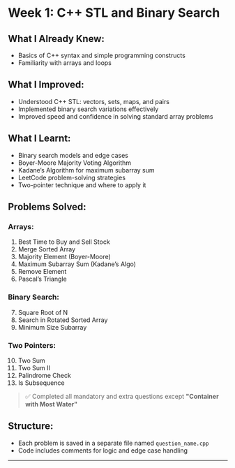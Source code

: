 # Week 1: C++ STL and Binary Search

## What I Already Knew:
- Basics of C++ syntax and simple programming constructs
- Familiarity with arrays and loops

## What I Improved:
- Understood C++ STL: vectors, sets, maps, and pairs
- Implemented binary search variations effectively
- Improved speed and confidence in solving standard array problems

## What I Learnt:
- Binary search models and edge cases
- Boyer-Moore Majority Voting Algorithm
- Kadane’s Algorithm for maximum subarray sum
- LeetCode problem-solving strategies
- Two-pointer technique and where to apply it

## Problems Solved:
### Arrays:
1. Best Time to Buy and Sell Stock  
2. Merge Sorted Array  
3. Majority Element (Boyer-Moore)  
4. Maximum Subarray Sum (Kadane’s Algo)  
5. Remove Element  
6. Pascal’s Triangle  

### Binary Search:
7. Square Root of N  
8. Search in Rotated Sorted Array  
9. Minimum Size Subarray  

### Two Pointers:
10. Two Sum  
11. Two Sum II  
12. Palindrome Check  
13. Is Subsequence  

> ✅ Completed all mandatory and extra questions except **"Container with Most Water"**

## Structure:
- Each problem is saved in a separate file named `question_name.cpp`
- Code includes comments for logic and edge case handling

---

